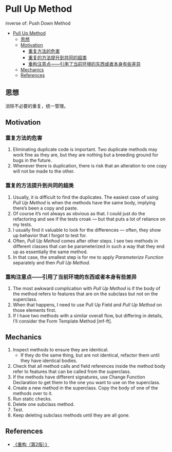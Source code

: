 # Pull Up Method

inverse of: Push Down Method

<!-- TOC -->

- [Pull Up Method](#pull-up-method)
    - [思想](#思想)
    - [Motivation](#motivation)
        - [重复方法的危害](#重复方法的危害)
        - [重复的方法提升到共同的超类](#重复的方法提升到共同的超类)
        - [重构注意点——引用了当前环境的东西或者本身有些差异](#重构注意点引用了当前环境的东西或者本身有些差异)
    - [Mechanics](#mechanics)
    - [References](#references)

<!-- /TOC -->


## 思想
消除不必要的重复，统一管理。


## Motivation
### 重复方法的危害
1. Eliminating duplicate code is important. Two duplicate methods may work fine as they are, but they are nothing but a breeding ground for bugs in the future. 
2. Whenever there is duplication, there is risk that an alteration to one copy will not be made to the other. 

### 重复的方法提升到共同的超类
1. Usually, it is difficult to find the duplicates. The easiest case of using *Pull Up Method* is when the methods have the same body, implying there’s been a copy and paste. 
2. Of course it’s not always as obvious as that. I could just do the refactoring and see if the tests croak — but that puts a lot of reliance on my tests. 
3. I usually find it valuable to look for the differences — often, they show up behavior that I forgot to test for. 
4. Often, *Pull Up Method* comes after other steps. I see two methods in different classes that can be parameterized in such a way that they end up as essentially the same method. 
4. In that case, the smallest step is for me to apply *Parameterize Function* separately and then *Pull Up Method*.

### 重构注意点——引用了当前环境的东西或者本身有些差异
1. The most awkward complication with *Pull Up Method* is if the body of the method refers to features that are on the subclass but not on the superclass. 
2. When that happens, I need to use Pull Up Field  and *Pull Up Method* on those elements first. 
3. If I have two methods with a similar overall flow, but differing in details, I’ll consider the Form Template Method [mf­-ft].


## Mechanics
1. Inspect methods to ensure they are identical.
    * If they do the same thing, but are not identical, refactor them until they have identical bodies.
2. Check that all method calls and field references inside the method body refer to features that can be called from the superclass.
3. If the methods have different signatures, use Change Function Declaration to get them to the one you want to use on the superclass.
4. Create a new method in the superclass. Copy the body of one of the methods over to it.
5. Run static checks.
6. Delete one subclass method.
7. Test.
8. Keep deleting subclass methods until they are all gone.


## References
* [《重构（第2版）》](https://book.douban.com/subject/33400354/)
